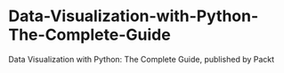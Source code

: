 # Data-Visualization-with-Python-The-Complete-Guide
Data Visualization with Python: The Complete Guide, published by Packt
